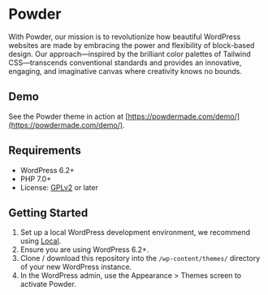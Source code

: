 # Powder

With Powder, our mission is to revolutionize how beautiful WordPress websites are made by embracing the power and flexibility of block-based design. Our approach—inspired by the brilliant color palettes of Tailwind CSS—transcends conventional standards and provides an innovative, engaging, and imaginative canvas where creativity knows no bounds.

## Demo

See the Powder theme in action at [https://powdermade.com/demo/](https://powdermade.com/demo/).

## Requirements

- WordPress 6.2+
- PHP 7.0+
- License: [GPLv2](http://www.gnu.org/licenses/gpl-2.0.html) or later

## Getting Started

1. Set up a local WordPress development environment, we recommend using [Local](https://localwp.com/).
2. Ensure you are using WordPress 6.2+.
3. Clone / download this repository into the `/wp-content/themes/` directory of your new WordPress instance.
4. In the WordPress admin, use the Appearance > Themes screen to activate Powder.
